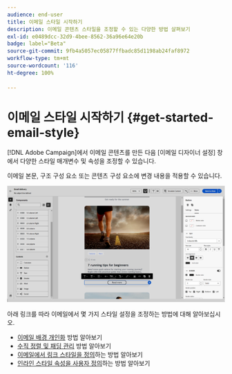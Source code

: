 ```yaml
---
audience: end-user
title: 이메일 스타일 시작하기
description: 이메일 콘텐츠 스타일을 조정할 수 있는 다양한 방법 살펴보기
exl-id: e0489dcc-32d9-4bee-8562-36a96e64e20b
badge: label="Beta"
source-git-commit: 9fb4a5057ec05877ffbadc85d1198ab24faf8972
workflow-type: tm+mt
source-wordcount: '116'
ht-degree: 100%

---
```


# 이메일 스타일 시작하기 {#get-started-email-style}

[!DNL Adobe Campaign]에서 이메일 콘텐츠를 만든 다음 [이메일 디자이너 설정] 창에서 다양한 스타일 매개변수 및 속성을 조정할 수 있습니다.

이메일 본문, 구조 구성 요소 또는 콘텐츠 구성 요소에 변경 내용을 적용할 수 있습니다.

![](assets/email_designer_content_components_settings.png)

아래 링크를 따라 이메일에서 몇 가지 스타일 설정을 조정하는 방법에 대해 알아보십시오.

* [이메일 배경 개인화](backgrounds.md) 방법 알아보기
* [수직 정렬 및 패딩 관리](alignment-and-padding.md) 방법 알아보기
* [이메일에서 링크 스타일을 정의](styling-links.md)하는 방법 알아보기
* [인라인 스타일 속성을 사용자 정의](inline-styling.md)하는 방법 알아보기
